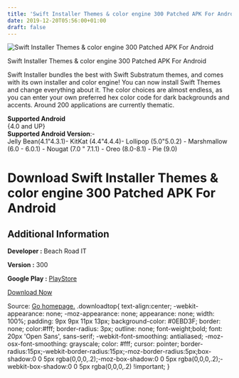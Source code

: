 ```yaml
---
title: 'Swift Installer Themes & color engine 300 Patched APK For Android'
date: 2019-12-20T05:56:00+01:00
draft: false
---
```


![Swift Installer Themes & color engine 300 Patched APK For Android](https://i1.wp.com/apkhome.net/wp-content/uploads/2019/12/Swift-Installer-Themes-color-engine-300-Patched.png "Swift Installer Themes & color engine 300 Patched APK For Android")

  

Swift Installer Themes & color engine 300 Patched APK For Android

Swift Installer bundles the best with Swift Substratum themes, and comes with its own installer and color engine! You can now install Swift Themes and change everything about it. The color choices are almost endless, as you can enter your own preferred hex color code for dark backgrounds and accents. Around 200 applications are currently thematic.

**Supported Android**  
{4.0 and UP}  
**Supported Android Version**:-  
Jelly Bean(4.1"4.3.1)- KitKat (4.4"4.4.4)- Lollipop (5.0"5.0.2) - Marshmallow (6.0 - 6.0.1) - Nougat (7.0 " 7.1.1) - Oreo (8.0-8.1) - Pie (9.0)

Download Swift Installer Themes & color engine 300 Patched APK For Android
==========================================================================

Additional Information
----------------------

**Developer :** Beach Road IT

**Version :** 300

**Google Play :** [PlayStore](https://play.google.com/store/apps/details?id=com.brit.swiftinstaller)

  

[Download Now](https://store4app.co/post/swift-installer-themes-amp-color-engine-300-patched-apk-for-android_1576785446)

  
Source: [Go homepage.](https://store4app.co/post/swift-installer-themes-amp-color-engine-300-patched-apk-for-android_1576785446) .downloadtop{ text-align:center; -webkit-appearance: none; -moz-appearance: none; appearance: none; width: 100%; padding: 9px 9px 11px 13px; background-color: #0EBD3F; border: none; color:#fff; border-radius: 3px; outline: none; font-weight;bold; font: 20px 'Open Sans', sans-serif; -webkit-font-smoothing: antialiased; -moz-osx-font-smoothing: grayscale; color: #fff; cursor: pointer; border-radius:15px;-webkit-border-radius:15px;-moz-border-radius:5px;box-shadow:0 0 5px rgba(0,0,0,.2);-moz-box-shadow:0 0 5px rgba(0,0,0,.2);-webkit-box-shadow:0 0 5px rgba(0,0,0,.2) !important; }